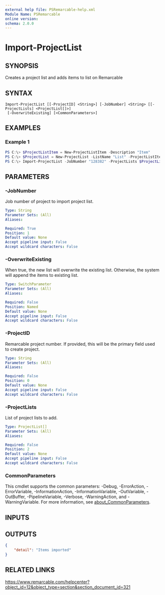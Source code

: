 ```yaml
---
external help file: PSRemarcable-help.xml
Module Name: PSRemarcable
online version:
schema: 2.0.0
---
```


# Import-ProjectList

## SYNOPSIS
Creates a project list and adds items to list on Remarcable

## SYNTAX

```
Import-ProjectList [[-ProjectID] <String>] [-JobNumber] <String> [[-ProjectLists] <ProjectList[]>]
 [-OverwriteExisting] [<CommonParameters>]
```

## EXAMPLES

### Example 1
```powershell
PS C:\> $ProjectListItem = New-ProjectListItem -Description "Item"
PS C:\> $ProjectList = New-ProjectList -ListName "List" -ProjectListItems $ProjectListItem
PS C:\> Import-ProjectList -JobNumber "128382" -ProjectLists $ProjectList
```

## PARAMETERS

### -JobNumber
Job number of project to import project list.

```yaml
Type: String
Parameter Sets: (All)
Aliases:

Required: True
Position: 1
Default value: None
Accept pipeline input: False
Accept wildcard characters: False
```

### -OverwriteExisting
When true, the new list will overwrite the existing list. Otherwise, the system will append the items to existing list.

```yaml
Type: SwitchParameter
Parameter Sets: (All)
Aliases:

Required: False
Position: Named
Default value: None
Accept pipeline input: False
Accept wildcard characters: False
```

### -ProjectID
Remarcable project number. If provided, this will be the primary field used to create project.

```yaml
Type: String
Parameter Sets: (All)
Aliases:

Required: False
Position: 0
Default value: None
Accept pipeline input: False
Accept wildcard characters: False
```

### -ProjectLists
List of project lists to add.

```yaml
Type: ProjectList[]
Parameter Sets: (All)
Aliases:

Required: False
Position: 2
Default value: None
Accept pipeline input: False
Accept wildcard characters: False
```

### CommonParameters
This cmdlet supports the common parameters: -Debug, -ErrorAction, -ErrorVariable, -InformationAction, -InformationVariable, -OutVariable, -OutBuffer, -PipelineVariable, -Verbose, -WarningAction, and -WarningVariable. For more information, see [about_CommonParameters](http://go.microsoft.com/fwlink/?LinkID=113216).

## INPUTS

## OUTPUTS

```json
{
    "detail": "Items imported"
}
```

## RELATED LINKS
https://www.remarcable.com/helpcenter?object_id=12&object_type=section&section_document_id=321